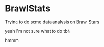 # BrawlStats
Trying to do some data analysis on Brawl Stars

yeah I'm not sure what to do tbh

hmmm
